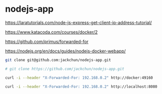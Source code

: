 # nodejs-app

https://laratutorials.com/node-js-express-get-client-ip-address-tutorial/

https://www.katacoda.com/courses/docker/2

https://github.com/primus/forwarded-for

https://nodejs.org/en/docs/guides/nodejs-docker-webapp/

```bash
git clone git@github.com:jackchun/nodejs-app.git

# git clone https://github.com/jackchun/nodejs-app.git

curl -i --header "X-Forwarded-For: 192.168.0.2" http://docker:49160

curl -i --header "X-Forwarded-For: 192.168.0.2" http://localhost:8080
```
